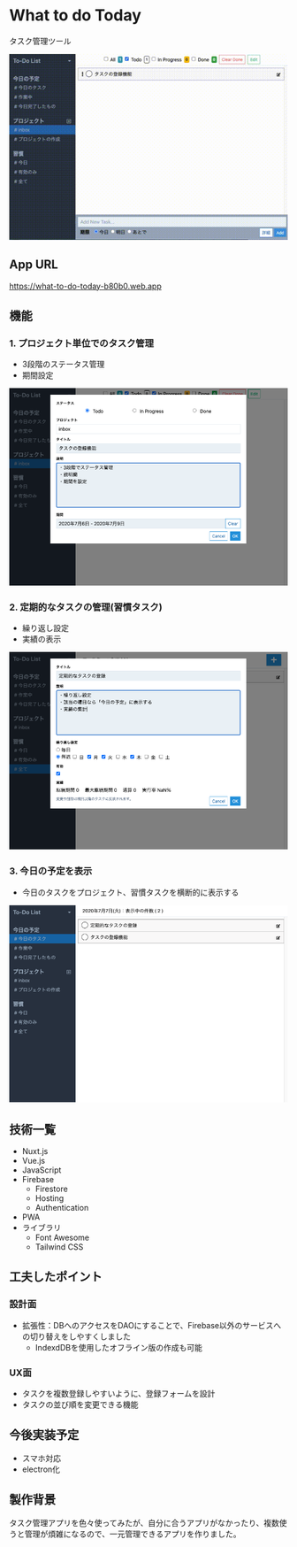 What to do Today
===
タスク管理ツール

![](./doc/img/demo.gif)



## App URL

https://what-to-do-today-b80b0.web.app



## 機能

### 1. プロジェクト単位でのタスク管理
* 3段階のステータス管理
* 期間設定

![](./doc/img/todolist.png)

### 2. 定期的なタスクの管理(習慣タスク)
* 繰り返し設定
* 実績の表示

![](./doc/img/task.png)

### 3. 今日の予定を表示
* 今日のタスクをプロジェクト、習慣タスクを横断的に表示する

![](./doc/img/today.png)



## 技術一覧

* Nuxt.js
* Vue.js
* JavaScript
* Firebase
  * Firestore
  * Hosting
  * Authentication
* PWA
* ライブラリ
  * Font Awesome
  * Tailwind CSS



## 工夫したポイント
### 設計面

* 拡張性：DBへのアクセスをDAOにすることで、Firebase以外のサービスへの切り替えをしやすくしました
  * IndexdDBを使用したオフライン版の作成も可能

### UX面

* タスクを複数登録しやすいように、登録フォームを設計
* タスクの並び順を変更できる機能

 

## 今後実装予定

* スマホ対応
* electron化



## 製作背景

タスク管理アプリを色々使ってみたが、自分に合うアプリがなかったり、複数使うと管理が煩雑になるので、一元管理できるアプリを作りました。
